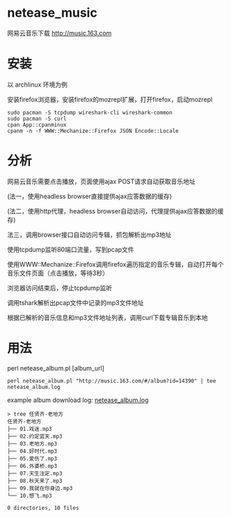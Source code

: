# netease_music
网易云音乐下载 http://music.163.com

# 安装

以 archlinux 环境为例

安装firefox浏览器，安装firefox的mozrepl扩展，打开firefox，启动mozrepl

    sudo pacman -S tcpdump wireshark-cli wireshark-common 
    sudo pacman -S curl
    cpan App::cpanminux
    cpanm -n -f WWW::Mechanize::Firefox JSON Encode::Locale

# 分析

网易云音乐需要点击播放，页面使用ajax POST请求自动获取音乐地址

(法一，使用headless browser直接提供ajax应答数据的缓存)

(法二，使用http代理，headless browser自动访问，代理提供ajax应答数据的缓存)

法三，调用browser接口自动访问专辑，抓包解析出mp3地址

使用tcpdump监听80端口流量，写到pcap文件

使用WWW::Mechanize::Firefox调用firefox遍历指定的音乐专辑，自动打开每个音乐文件页面（点击播放，等待3秒）

浏览器访问结束后，停止tcpdump监听

调用tshark解析出pcap文件中记录的mp3文件地址

根据已解析的音乐信息和mp3文件地址列表，调用curl下载专辑音乐到本地

# 用法

perl netease_album.pl [album_url]

    perl netease_album.pl "http://music.163.com/#/album?id=14390" | tee netease_album.log

example album download log: [netease_album.log](netease_album.log)

    > tree 任贤齐-老地方 
    任贤齐-老地方
    ├── 01.戏迷.mp3
    ├── 02.约定蓝天.mp3
    ├── 03.老地方.mp3
    ├── 04.好时代.mp3
    ├── 05.爱伤了.mp3
    ├── 06.外婆桥.mp3
    ├── 07.天生注定.mp3
    ├── 08.秋天来了.mp3
    ├── 09.我就在你身边.mp3
    └── 10.想飞.mp3

    0 directories, 10 files

